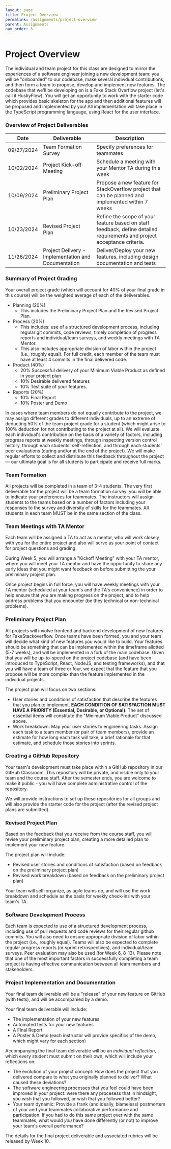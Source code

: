 ```yaml
---
layout: page
title: Project Overview
permalink: /assignments/project-overview
parent: Assignments
nav_order: 3
---
```


# Project Overview
The individual and team project for this class are designed to mirror the experiences of a software engineer joining a new development team:
you will be "onboarded" to our codebase, make several individual contributions, and then form a team to propose, develop and implement new features.
The codebase that we'll be developing on is a Fake Stack Overflow project (let's call it HuskyFlow). You will get an opportunity to work with the starter code which provides basic skeleton for the app and then additional features will be proposed and implemented by you!
All implementation will take place in the TypeScript programming language, using React for the user interface.

### Overview of Project Deliverables

| Date | Deliverable | Description | 
| -----| ----------- | ----------- |
| 09/27/2024| Team Formation Survey | Specify preferences for teammates |
| 10/02/2024| Project Kick-off Meeting | Schedule a meeting with your Mentor TA during this week |
| 10/09/2024 | Preliminary Project Plan | Propose a new feature for StackOverflow project that can be planned and implemented within 7 weeks |
| 10/23/2024 | Revised Project Plan | Refine the scope of your feature based on staff feedback, define detailed requirements and project acceptance criteria. |
| 11/26/2024 | Project Delivery - Implementation and Documentation | Deliver/Deploy your new features, including design documentation and tests |

### Summary of Project Grading
Your overall project grade (which will account for 40% of your final grade in this course) will be the weighted average of each of the deliverables.

* Planning (20%)
  * This includes the Preliminary Project Plan and the Revised Project Plan.
* Process (20%)
  * This includes: use of a structured development process, including regular git commits, code reviews, timely completion of progress reports and individual/team surveys, and weekly meetings with TA Mentor.
  * This also includes appropriate division of labor within the project (i.e., roughly equal). For full credit, each member of the team must have at least 4 commits in the final delivered code.
* Product (40%)
  * 20% Successful delivery of your Minimum Viable Product as defined in your project plan
  * 10% Desirable delivered features
  * 10% Test suite of your features.
* Reports (20%)
  * 10% Final Report
  * 10% Poster and Demo

  
In cases where team members do not equally contribute to the project, we may assign different grades to different individuals, up to an extreme of deducting 50% of the team project grade for a student (which might arise to 100% deduction for not contributing to the project at all).
We will evaluate each individual's contribution on the basis of a variety of factors, including progress reports at weekly meetings, through inspecting version control history, through each students' self-reflection, and through each students' peer evaluations (during and/or at the end of the project).
We will make regular efforts to collect and distribute this feedback throughout the project — our ultimate goal is for all students to participate and receive full marks.

### Team Formation
All projects will be completed in a team of 3-4 students.
The very first deliverable for the project will be a team formation survey: you will be able to indicate
your preferences for teammates. The instructors will assign students to the teams based on a number of factors including your responses to the survey and diversity of skills for the teammates.
All students in each team MUST be in the same section of the class.


### Team Meetings with TA Mentor
Each team will be assigned a TA to act as a mentor, who will work closely with you for the entire project and also will serve as your point of contact for project questions and grading. 

During Week 5, you will arrange a "Kickoff Meeting" with your TA mentor, where you will meet your TA mentor and have the opportunity to share any early ideas that you might want feedback on before submitting the your preliminary project plan.

Once project begins in full force, you will have weekly meetings with your TA mentor (scheduled at your team's and the TA's convenience) in order to help ensure that you are making progress on the project, and to help address problems that you encounter (be they technical or non-technical problems). 

###  Preliminary Project Plan
All projects will involve frontend and backend development of new features for FakeStackoverflow.
Once teams have been formed, you and your team will decide what kind of new features you would like to build.
Your features should be something that can be implemented within the timeframe allotted (5-7 weeks), and will be implemented in a fork of the main codebase.
Given that you will be up-to-speed on the project codebase (and have been introduced to TypeScript, React, NodeJS, and testing frameworks),
and that you will have a team of three or four, we expect that the feature that you propose will be more complex than the feature implemented in the individual projects.

The project plan will focus on two sections:
* User stories and conditions of satisfaction that describe the features that you plan to implement. **EACH CONDITION OF SATISFACTION MUST HAVE A PRIORITY (Essential, Desirable, or Optional)**.  The set of essential items will constitute the "Minimum Viable Product" discussed above.
* Work breakdown: Map your user stories to engineering tasks. Assign each task to a team member (or pair of team members), provide an estimate for how long each task will take, a brief rationale for that estimate, and schedule those stories into sprints.

### Creating a GitHub Repository
Your team's development must take place within a GitHub repository in our GitHub Classroom. This repository will be private, and visible only to your team and the course staff. After the semester ends, you are welcome to make it public - you will have complete administrative control of the repository.

We will provide instructions to set up these repositories for all groups and will also provide the starter code for the project (after the revised project plans are submitted).

### Revised Project Plan
Based on the feedback that you receive from the course staff, you will revise your preliminary project plan, creating a more detailed plan to implement your new feature.

The project plan will include:
* Revised user stories and conditions of satisfaction (based on feedback on the preliminary project plan)
* Revised work breakdown (based on feedback on the preliminary project plan)

Your team will self-organize, as agile teams do, and will use the work breakdown and schedule as the basis for weekly check-ins with your team's TA.

### Software Development Process
Each team is expected to use of a structured development process, including use of pull requests and code reviews for their regular github commits. You will also need to ensure appropriate division of labor within the project (i.e., roughly equal). Teams will also be expected to complete regular progress reports (or sprint retrospectives), and individual/team surveys. Peer evaluation may also be used (for Week 6, 8-13). 
Please note that one of the most important factors in successfully completing a team project is having effective communication between all team members and stakeholders. 

### Project Implementation and Documentation

Your final team deliverable will be a "release" of your new feature on GitHub (with tests), and will be accompanied by a demo.

Your final team deliverable will include:
* The implementation of your new features
* Automated tests for your new features
* A Final Report
* A Poster & Demo (each instructor will provide specifics of the demo, which might vary for each section)
    
Accompanying the final team deliverable will be an *individual reflection*, which every student must submit on their own, which will include your reflections on:
* The evolution of your project concept: How does the project that you delivered compare to what you originally planned to deliver? What caused these deviations?
* The software engineering processes that you feel could have been improved in your project: were there any procesess that in hindsight, you wish that you followed, or wish that you followed better?
* Your team dynamic: Provide a frank (and ideally, blameless) postmortem of your and your teammates collaborative performance and participation. If you had to do this same project over with the same teammates, what would *you* have done differently (or not) to improve your team's overall performance?

The details for the final project deliverable and associated rubrics will be released by Week 10.